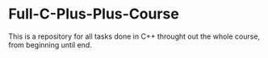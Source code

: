 # Full-C-Plus-Plus-Course
This is a repository for all tasks done in C++ throught out the whole course, from beginning until end.
